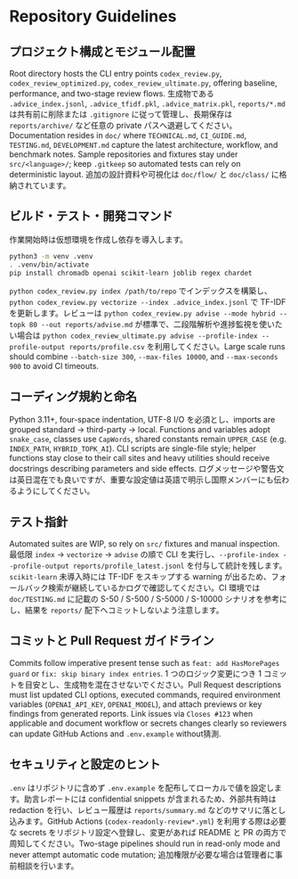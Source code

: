 # Repository Guidelines

## プロジェクト構成とモジュール配置
Root directory hosts the CLI entry points `codex_review.py`, `codex_review_optimized.py`, `codex_review_ultimate.py`, offering baseline, performance, and two-stage review flows. 生成物である `.advice_index.jsonl`, `.advice_tfidf.pkl`, `.advice_matrix.pkl`, `reports/*.md` は共有前に削除または `.gitignore` に従って管理し、長期保存は `reports/archive/` など任意の private パスへ退避してください。Documentation resides in `doc/` where `TECHNICAL.md`, `CI_GUIDE.md`, `TESTING.md`, `DEVELOPMENT.md` capture the latest architecture, workflow, and benchmark notes. Sample repositories and fixtures stay under `src/<language>/`; keep `.gitkeep` so automated tests can rely on deterministic layout. 追加の設計資料や可視化は `doc/flow/` と `doc/class/` に格納されています。

## ビルド・テスト・開発コマンド
作業開始時は仮想環境を作成し依存を導入します。
```bash
python3 -m venv .venv
. .venv/bin/activate
pip install chromadb openai scikit-learn joblib regex chardet
```
`python codex_review.py index /path/to/repo` でインデックスを構築し、`python codex_review.py vectorize --index .advice_index.jsonl` で TF-IDF を更新します。レビューは `python codex_review.py advise --mode hybrid --topk 80 --out reports/advise.md` が標準で、二段階解析や進捗監視を使いたい場合は `python codex_review_ultimate.py advise --profile-index --profile-output reports/profile.csv` を利用してください。Large scale runs should combine `--batch-size 300`, `--max-files 10000`, and `--max-seconds 900` to avoid CI timeouts.

## コーディング規約と命名
Python 3.11+, four-space indentation, UTF-8 I/O を必須とし、imports are grouped standard → third-party → local. Functions and variables adopt `snake_case`, classes use `CapWords`, shared constants remain `UPPER_CASE` (e.g. `INDEX_PATH`, `HYBRID_TOPK_AI`). CLI scripts are single-file style; helper functions stay close to their call sites and heavy utilities should receive docstrings describing parameters and side effects. ログメッセージや警告文は英日混在でも良いですが、重要な設定値は英語で明示し国際メンバーにも伝わるようにしてください。

## テスト指針
Automated suites are WIP, so rely on `src/` fixtures and manual inspection. 最低限 `index` → `vectorize` → `advise` の順で CLI を実行し、`--profile-index --profile-output reports/profile_latest.jsonl` を付与して統計を残します。`scikit-learn` 未導入時には TF-IDF をスキップする warning が出るため、フォールバック検索が継続しているかログで確認してください。CI 環境では `doc/TESTING.md` に記載の S-50 / S-500 / S-5000 / S-10000 シナリオを参考にし、結果を `reports/` 配下へコミットしないよう注意します。

## コミットと Pull Request ガイドライン
Commits follow imperative present tense such as `feat: add HasMorePages guard` or `fix: skip binary index entries`. 1 つのロジック変更につき 1 コミットを目安とし、生成物を混在させないでください。Pull Request descriptions must list updated CLI options, executed commands, required environment variables (`OPENAI_API_KEY`, `OPENAI_MODEL`), and attach previews or key findings from generated reports. Link issues via `Closes #123` when applicable and document workflow or secrets changes clearly so reviewers can update GitHub Actions and `.env.example` without猜測.

## セキュリティと設定のヒント
`.env` はリポジトリに含めず `.env.example` を配布してローカルで値を設定します。助言レポートには confidential snippets が含まれるため、外部共有時は redaction を行い、レビュー履歴は `reports/summary.md` などのサマリに落とし込みます。GitHub Actions (`codex-readonly-review*.yml`) を利用する際は必要な secrets をリポジトリ設定へ登録し、変更があれば README と PR の両方で周知してください。Two-stage pipelines should run in read-only mode and never attempt automatic code mutation; 追加権限が必要な場合は管理者に事前相談を行います。
